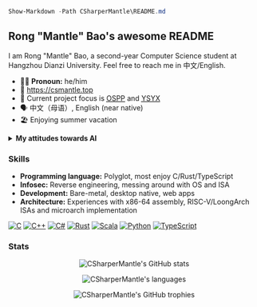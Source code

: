 ```powershell
Show-Markdown -Path CSharperMantle\README.md
```

## Rong "Mantle" Bao's awesome README

I am Rong "Mantle" Bao, a second-year Computer Science student at Hangzhou Dianzi University. Feel free to reach me in 中文/English.

- :raising_hand_man: **Pronoun:** he/him
- :bookmark_tabs: <https://csmantle.top>
- :telescope: Current project focus is [<abbr title="Open Source Promotion Plan">OSPP</abbr>](https://summer-ospp.ac.cn/) and [<abbr title="Yi Sheng Yi Xin, lit. &quot;each student gets a chip&quot;">YSYX</abbr>](https://ysyx.oscc.cc/)
- :speaking_head: 中文（母语）, English (near native)
- :beach_umbrella: Enjoying summer vacation

<details>
  <summary><strong>My attitudes towards AI</strong></summary>

* Machine learning problems are analytical and statistical problems.
* Neural networks are good at discovering patterns not obvious to traditional approaches.
* LLMs are probabilistic token predictors. They often intrinsically hallucinate.
* Garbage in, garbage out. Observation in, imitation out.
* I do use LLMs to brainstorm ideas.
* I do use LLMs to perform repetitive clerical work and typographical proofreading.
* I do chat with LLMs to have fun in my spare time.
* I do use LLMs to craft images for imagined scenes for hobby use.
* I do *not* use LLMs to write code for production use.
* I do *not* use LLMs to write casual articles, like blogs.
* I do *not* use LLMs to write academic articles or carry out research in place of myself.
* I do *not* use LLMs as a search engine.
* I do *not* trust LLMs as a sole source of information.
* I do *not* accept responses from LLMs without verification.
* I believe the loopholes and waivers in LLM hosting companies' EULA leave much personal information at risk.
* I believe LLMs are energy hogs that should be used with conservation in mind.
* I believe LLMs are becoming more performant as theories and technologies evolve.

</details>

### Skills

- **Programming language:** Polyglot, most enjoy C/Rust/TypeScript
- **Infosec:** Reverse engineering, messing around with OS and ISA
- **Development:** Bare-metal, desktop native, web apps
- **Architecture:** Experiences with x86-64 assembly, RISC-V/LoongArch ISAs and microarch implementation

[![C](https://img.shields.io/badge/c-%2300599C.svg?style=for-the-badge&logo=c&logoColor=white)][1] [![C++](https://img.shields.io/badge/c++-%2300599C.svg?style=for-the-badge&logo=c%2B%2B&logoColor=white)][2] [![C#](https://custom-icon-badges.demolab.com/badge/C%23-%23239120.svg?style=for-the-badge&logo=cshrp&logoColor=white)][3] [![Rust](https://img.shields.io/badge/Rust-%23000000.svg?style=for-the-badge&logo=rust&logoColor=white)][4] [![Scala](https://img.shields.io/badge/Scala-%23DC322F.svg?style=for-the-badge&logo=scala&logoColor=white)][5] [![Python](https://img.shields.io/badge/python-%233670A0.svg?style=for-the-badge&logo=python&logoColor=ffdd54)][6] [![TypeScript](https://img.shields.io/badge/TypeScript-%233178C6.svg?style=for-the-badge&logo=typescript&logoColor=fff)][7]

### Stats

<p align="center">
  <picture>
    <source
      srcset="https://github-readme-stats.vercel.app/api?username=CSharperMantle&theme=dracula&show_icons=true&count_private=true&include_all_commits=true"
      media="(prefers-color-scheme: dark)"
    />
    <source
      srcset="https://github-readme-stats.vercel.app/api?username=CSharperMantle&show_icons=true&count_private=true&include_all_commits=true"
      media="(prefers-color-scheme: light), (prefers-color-scheme: no-preference)"
    />
    <img alt="CSharperMantle's GitHub stats" src="https://github-readme-stats.vercel.app/api?username=CSharperMantle&show_icons=true&count_private=true&include_all_commits=true" />
  </picture>
</p>


<p align="center">
  <picture>
    <source
      srcset="https://github-readme-stats.vercel.app/api/top-langs?username=CSharperMantle&size_weight=0.5&count_weight=0.5&show_icons=true&theme=dracula&layout=compact"
      media="(prefers-color-scheme: dark)"
    />
    <source
      srcset="https://github-readme-stats.vercel.app/api/top-langs?username=CSharperMantle&size_weight=0.5&count_weight=0.5&show_icons=true&layout=compact"
      media="(prefers-color-scheme: light), (prefers-color-scheme: no-preference)"
    />
    <img alt="CSharperMantle's languages" src="https://github-readme-stats.vercel.app/api/top-langs?username=CSharperMantle&size_weight=0.5&count_weight=0.5&show_icons=true&layout=compact" />
  </picture>
</p>

<p align="center">
  <img alt="CSharperMantle's GitHub trophies" src="https://github-profile-trophy.vercel.app/?username=CSharperMantle&theme=onedark" />
</p>

[1]: https://github.com/CSharperMantle?tab=repositories&q=&type=&language=c&sort=
[2]: https://github.com/CSharperMantle?tab=repositories&q=&type=&language=c%2B%2B&sort=
[3]: https://github.com/CSharperMantle?tab=repositories&q=&type=&language=c%23&sort=
[4]: https://github.com/CSharperMantle?tab=repositories&q=&type=&language=rust&sort=
[5]: https://github.com/CSharperMantle?tab=repositories&q=&type=&language=scala&sort=
[6]: https://github.com/CSharperMantle?tab=repositories&q=&type=&language=python&sort=
[7]: https://github.com/CSharperMantle?tab=repositories&q=&type=&language=typescript&sort=
